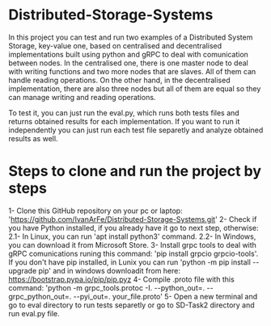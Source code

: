 # Distributed-Storage-Systems
In this project you can test and run two examples of a Distributed System Storage, key-value one, based on centralised and decentralised implementations built using python and gRPC to deal with comunication between nodes. 
In the centralised one, there is one master node to deal with writing functions and two more nodes that are slaves. All of them can handle reading operations. On the other hand, in the decentralised implementation, there are also three nodes but all of them are equal so they can manage writing and reading operations. 

To test it, you can just run the eval.py, which runs both tests files and returns obtained results for each implementation. If you want to run it independently you can just run each test file separetly and analyze obtained results as well.

# Steps to clone and run the project by steps
1- Clone this GitHub repository on your pc or laptop: 'https://github.com/IvanArFe/Distributed-Storage-Systems.git' 
2- Check if you have Python installed, if you already have it go to next step, otherwise:
    2.1- In Linux, you can run 'apt install python3' command.
    2.2- In Windows, you can download it from Microsoft Store.
3- Install grpc tools to deal with gRPC comunications runing this command: 'pip install grpcio grpcio-tools'. If you don't have pip installed, in Lunix you can run 'python -m pip install --upgrade pip' and in windows downloadit from here: https://bootstrap.pypa.io/pip/pip.pyz 
4- Compile .proto file with this command: 'python -m grpc_tools.protoc -I. --python_out=. --grpc_python_out=. --pyi_out=. your_file.proto'
5- Open a new terminal and go to eval directory to run tests separetly or go to SD-Task2 directory and run eval.py file.